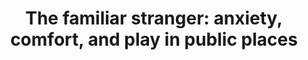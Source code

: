 ---
title: "The familiar stranger: anxiety, comfort, and play in public places"
layout: default
year: 2004
authors: [ Eric Paulos, Elizabeth Goodman ]
tags: [ UbiComp, Social Computing ]
citation: "Eric Paulos and Elizabeth Goodman. 2004. The familiar stranger: anxiety, comfort, and play in public places. In Proceedings of the SIGCHI Conference on Human Factors in Computing Systems (CHI '04). Association for Computing Machinery, New York, NY, USA, 223–230. https://doi.org/10.1145/985692.985721"
type: Conference Paper
---